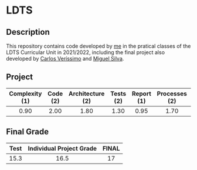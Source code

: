 # LDTS

## Description
This repository contains code developed by [me](https://sigarra.up.pt/feup/pt/fest_geral.cursos_list?pv_num_unico=201905477) in the pratical classes of the LDTS Curricular Unit in 2021/2022, including the final project also developed by [Carlos Veríssimo](https://sigarra.up.pt/feup/pt/fest_geral.cursos_list?pv_num_unico=201907716) and [Miguel Silva](https://sigarra.up.pt/feup/pt/fest_geral.cursos_list?pv_num_unico=202007972).

## Project

|Complexity (1)|Code (2)|Architecture (2)|Tests (2)|Report (1)|Processes (2)|Group Grade|
|:-----:|:-----:|:-----:|:-----:|:-----:|:-----:|:-----:|
|0.90|2.00|1.80|1.30|0.95|1.70|17.3|

## Final Grade
|Test|Individual Project Grade|FINAL|
|:-----:|:-----:|:-----:|
|15.3|16.5|17|

